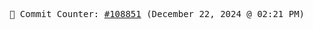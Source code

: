 <p align="center">
    <samp>
        📮 Commit Counter: <a href="https://github.com/Javascript-void0/Javascript-void0/commits/main">#108851</a> (December 22, 2024 @ 02:21 PM)
    </samp>
</p>